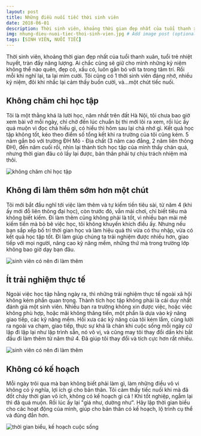 ```yaml
---
layout: post
title: Những điều nuối tiếc thời sinh viên
date: 2018-06-01
description: Thời sinh viên, khoảng thời gian đẹp nhất của tuổi thanh xuân, tuổi trẻ nhiệt huyết, tràn đầy năng lượng. Ai chắc cũng sẽ giữ cho mình những kỷ niệm không thể nào quên, đẹp có, xấu có, luôn gắn bó với ta trong tâm trí.
img: nhung-dieu-nuoi-tiec-thoi-sinh-vien.jpg # Add image post (optional)
tags: [SINH VIÊN, NUỐI TIẾC]
---
```

Thời sinh viên, khoảng thời gian đẹp nhất của tuổi thanh xuân, tuổi trẻ nhiệt huyết, tràn đầy năng lượng. Ai chắc cũng sẽ giữ cho mình những kỷ niệm không thể nào quên, đẹp có, xấu có, luôn gắn bó với ta trong tâm trí. Rồi mỗi khi nghĩ lại, ta lại mỉm cười. Tôi cũng có 1 thời sinh viên đáng nhớ, nhiều kỷ niệm, đôi khi nhắc lại cảm thấy buồn cười, và...một chút tiếc nuối.

## Không chăm chỉ học tập
Tôi là một thằng khá là lười học, năm nhất trên đất Hà Nội, tôi chưa bao giờ xem bài vở mỗi ngày, chỉ chờ đến lúc chuẩn bị thi mới lôi ra xem, rồi lúc ấy quá muộn vì đọc chả hiểu gì, có hiểu thì hôm sau lại chả nhớ gì. Kết quả học tập không tốt, kéo theo điểm số tổng kết khi ra trường của tôi cũng kém. 5 năm gắn bó với trường ĐH Mỏ - Địa chất (3 năm cao đẳng, 2 năm liên thông ĐH), đến năm cuối rồi, nhìn lại thành tích học tập của mình thấy chán quá, nhưng thời gian đâu có lấy lại được, bản thân phải tự chịu trách nhiệm mà thôi.

![không chăm chỉ học tập]({{site.baseurl}}/assets/img/luoi-hoc.jpg)

## Không đi làm thêm sớm hơn một chút
Tôi mới bắt đầu nghĩ tới việc làm thêm và tự kiếm tiền tiêu sài, từ năm 4 (khi ấy mới đỗ liên thông đại học), còn trước đó, vẫn mải chơi, chỉ biết tiêu mà không biết kiếm. Đi làm thêm cũng không phải là tốt, vì nhiều bạn mải mê kiếm tiền mà bỏ bê việc học, tôi không khuyến khích điều ấy. Nhưng nếu bạn sắp xếp bố trí thời gian học và làm hiệu quả thì vừa có thu nhập, vừa có kết quả học tập tốt. Đi làm giúp chúng ta trải nghiệm được nhiều hơn, giao tiếp với mọi người, nâng cao kỹ năng mềm, những thứ mà trong trường lớp không bao giờ dạy bạn đâu.

![sinh viên có nên đi làm thêm]({{site.baseurl}}/assets/img/sinh-vien-co-nen-di-lam-them.jpg)

## Ít trải nghiệm thực tế
Ngoài việc học tập hằng ngày ra, thì những trải nghiệm thực tế ngoài xã hội không kém phần quan trọng. Thành tích học tập không phải là cái duy nhất đánh giá một sinh viên. Nhiều bạn ra trường không xin được việc, hoặc việc không phù hợp, hoặc mãi không thăng tiến, một phần là dựa vào kỹ năng giao tiếp, các kỹ năng mềm. Hồi xưa các kỹ năng của tôi kém lắm, cũng lười ra ngoài va chạm, giao tiếp, thực sự khá là chán khi cuộc sống mỗi ngày cứ lặp đi lặp lại như lập trình sẵn, nó vô vị, và cũng may tôi thay đổi dần khi bắt đầu đi làm thêm từ năm thứ 4. Đã giúp tôi thay đổi và tích cực hơn rất nhiều.

![sinh viên có nên đi làm thêm]({{site.baseurl}}/assets/img/trai-nghiem-thuc-te.jpg)

## Không có kế hoạch
Mỗi ngày trôi qua mà bạn không biết phải làm gì, làm những điều vô vi không có ý nghĩa, lợi ích gì cho bản thân. Tôi cảm thấy tiếc nuối khi mà đã đốt cháy thời gian vô ích, không có kế hoạch gì cả ! Khi tốt nghiệp, ngẫm lại thì đã quá muộn. Rồi lúc ấy lại "giá như, dường như". Hãy lập thời gian biểu cho các hoạt động của mình, giúp cho bản thân có kế hoạch, lộ trình cụ thể và đúng đắn hơn.

![thời gian biểu, kế hoạch cuộc sống]({{site.baseurl}}/assets/img/ke-hoach.jpg)